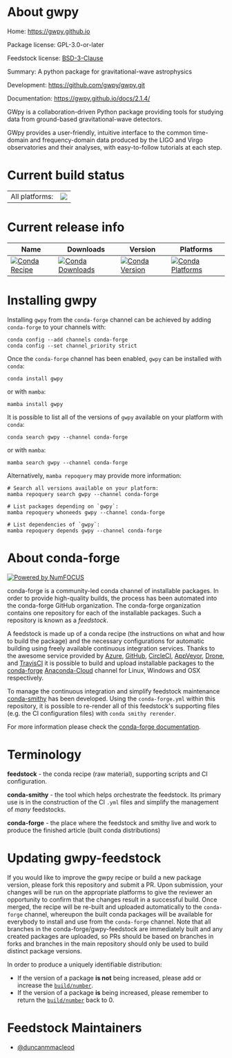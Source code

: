 About gwpy
==========

Home: https://gwpy.github.io

Package license: GPL-3.0-or-later

Feedstock license: [BSD-3-Clause](https://github.com/conda-forge/gwpy-feedstock/blob/main/LICENSE.txt)

Summary: A python package for gravitational-wave astrophysics

Development: https://github.com/gwpy/gwpy.git

Documentation: https://gwpy.github.io/docs/2.1.4/

GWpy is a collaboration-driven Python package providing tools for
studying data from ground-based gravitational-wave detectors.

GWpy provides a user-friendly, intuitive interface to the common
time-domain and frequency-domain data produced by the LIGO and Virgo
observatories and their analyses, with easy-to-follow tutorials at each
step.


Current build status
====================


<table><tr><td>All platforms:</td>
    <td>
      <a href="https://dev.azure.com/conda-forge/feedstock-builds/_build/latest?definitionId=400&branchName=main">
        <img src="https://dev.azure.com/conda-forge/feedstock-builds/_apis/build/status/gwpy-feedstock?branchName=main">
      </a>
    </td>
  </tr>
</table>

Current release info
====================

| Name | Downloads | Version | Platforms |
| --- | --- | --- | --- |
| [![Conda Recipe](https://img.shields.io/badge/recipe-gwpy-green.svg)](https://anaconda.org/conda-forge/gwpy) | [![Conda Downloads](https://img.shields.io/conda/dn/conda-forge/gwpy.svg)](https://anaconda.org/conda-forge/gwpy) | [![Conda Version](https://img.shields.io/conda/vn/conda-forge/gwpy.svg)](https://anaconda.org/conda-forge/gwpy) | [![Conda Platforms](https://img.shields.io/conda/pn/conda-forge/gwpy.svg)](https://anaconda.org/conda-forge/gwpy) |

Installing gwpy
===============

Installing `gwpy` from the `conda-forge` channel can be achieved by adding `conda-forge` to your channels with:

```
conda config --add channels conda-forge
conda config --set channel_priority strict
```

Once the `conda-forge` channel has been enabled, `gwpy` can be installed with `conda`:

```
conda install gwpy
```

or with `mamba`:

```
mamba install gwpy
```

It is possible to list all of the versions of `gwpy` available on your platform with `conda`:

```
conda search gwpy --channel conda-forge
```

or with `mamba`:

```
mamba search gwpy --channel conda-forge
```

Alternatively, `mamba repoquery` may provide more information:

```
# Search all versions available on your platform:
mamba repoquery search gwpy --channel conda-forge

# List packages depending on `gwpy`:
mamba repoquery whoneeds gwpy --channel conda-forge

# List dependencies of `gwpy`:
mamba repoquery depends gwpy --channel conda-forge
```


About conda-forge
=================

[![Powered by
NumFOCUS](https://img.shields.io/badge/powered%20by-NumFOCUS-orange.svg?style=flat&colorA=E1523D&colorB=007D8A)](https://numfocus.org)

conda-forge is a community-led conda channel of installable packages.
In order to provide high-quality builds, the process has been automated into the
conda-forge GitHub organization. The conda-forge organization contains one repository
for each of the installable packages. Such a repository is known as a *feedstock*.

A feedstock is made up of a conda recipe (the instructions on what and how to build
the package) and the necessary configurations for automatic building using freely
available continuous integration services. Thanks to the awesome service provided by
[Azure](https://azure.microsoft.com/en-us/services/devops/), [GitHub](https://github.com/),
[CircleCI](https://circleci.com/), [AppVeyor](https://www.appveyor.com/),
[Drone](https://cloud.drone.io/welcome), and [TravisCI](https://travis-ci.com/)
it is possible to build and upload installable packages to the
[conda-forge](https://anaconda.org/conda-forge) [Anaconda-Cloud](https://anaconda.org/)
channel for Linux, Windows and OSX respectively.

To manage the continuous integration and simplify feedstock maintenance
[conda-smithy](https://github.com/conda-forge/conda-smithy) has been developed.
Using the ``conda-forge.yml`` within this repository, it is possible to re-render all of
this feedstock's supporting files (e.g. the CI configuration files) with ``conda smithy rerender``.

For more information please check the [conda-forge documentation](https://conda-forge.org/docs/).

Terminology
===========

**feedstock** - the conda recipe (raw material), supporting scripts and CI configuration.

**conda-smithy** - the tool which helps orchestrate the feedstock.
                   Its primary use is in the construction of the CI ``.yml`` files
                   and simplify the management of *many* feedstocks.

**conda-forge** - the place where the feedstock and smithy live and work to
                  produce the finished article (built conda distributions)


Updating gwpy-feedstock
=======================

If you would like to improve the gwpy recipe or build a new
package version, please fork this repository and submit a PR. Upon submission,
your changes will be run on the appropriate platforms to give the reviewer an
opportunity to confirm that the changes result in a successful build. Once
merged, the recipe will be re-built and uploaded automatically to the
`conda-forge` channel, whereupon the built conda packages will be available for
everybody to install and use from the `conda-forge` channel.
Note that all branches in the conda-forge/gwpy-feedstock are
immediately built and any created packages are uploaded, so PRs should be based
on branches in forks and branches in the main repository should only be used to
build distinct package versions.

In order to produce a uniquely identifiable distribution:
 * If the version of a package **is not** being increased, please add or increase
   the [``build/number``](https://docs.conda.io/projects/conda-build/en/latest/resources/define-metadata.html#build-number-and-string).
 * If the version of a package **is** being increased, please remember to return
   the [``build/number``](https://docs.conda.io/projects/conda-build/en/latest/resources/define-metadata.html#build-number-and-string)
   back to 0.

Feedstock Maintainers
=====================

* [@duncanmmacleod](https://github.com/duncanmmacleod/)

